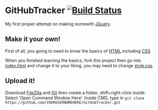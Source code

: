 # GitHubTracker [![Build Status](https://api.travis-ci.org/EverythingC0DE/GitHubTracker.svg?branch=master)](https://travis-ci.org/EverythingC0DE/GitHubTracker)

My first proper attempt on making somewith [JQuery](https://jquery.com).

## Make it your own!

First of all, you going to need to know the basics of [HTML](https://www.w3schools.com/html/) including [CSS](https://www.w3schools.com/css/)

When you finished learning the basics, fork this project then go into [index.html](./index.html) and change it to your liking, you may need to change [style.css](./css/style.css).

## Upload it!

Download [FileZilla](https://filezilla-project.org) and [Git](https://git-scm.com) then create a folder, shift+right-click inside. Select 'Open Command Window Here'. Inside CMD, type in ```git clone https://github.com/YOURUSERNAMEHERE/GitHubTracker.git```
